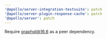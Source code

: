 ```yaml
---
'@apollo/server-integration-testsuite': patch
'@apollo/server-plugin-response-cache': patch
'@apollo/server': patch
---
```


Require graphql@16.6 as a peer dependency.
